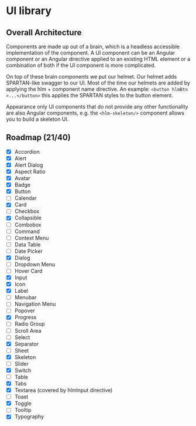 # UI library

## Overall Architecture

Components are made up out of a brain, which is a headless accessible implementation
of the component. A UI component can be an Angular component or an Angular directive applied
to an existing HTML element or a combination of both if the UI component is more complicated.

On top of these brain components we put our helmet. Our helmet adds SPARTAN-like swagger to our UI.
Most of the time our helmets are added by applying the hlm + component name directive.
An example:
`<button hlmBtn >...</button>` this applies the SPARTAN styles to the button element.

Appearance only UI components that do not provide any other functionality are also
Angular components, e.g. the `<hlm-skeleton/>` component allows you to build a skeleton UI.

## Roadmap (21/40)

- [x] Accordion
- [x] Alert
- [x] Alert Dialog
- [x] Aspect Ratio
- [x] Avatar
- [x] Badge
- [x] Button
- [ ] Calendar
- [x] Card
- [ ] Checkbox
- [x] Collapsible
- [ ] Combobox
- [ ] Command
- [ ] Context Menu
- [ ] Data Table
- [ ] Date Picker
- [x] Dialog
- [ ] Dropdown Menu
- [ ] Hover Card
- [x] Input
- [x] Icon
- [x] Label
- [ ] Menubar
- [ ] Navigation Menu
- [ ] Popover
- [x] Progress
- [ ] Radio Group
- [ ] Scroll Area
- [ ] Select
- [x] Separator
- [ ] Sheet
- [x] Skeleton
- [ ] Slider
- [x] Switch
- [ ] Table
- [x] Tabs
- [x] Textarea (covered by hlmInput directive)
- [ ] Toast
- [x] Toggle
- [ ] Tooltip
- [x] Typography
